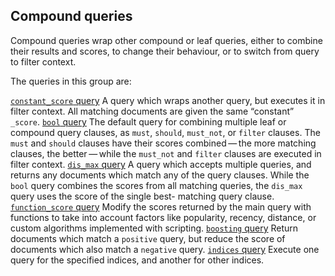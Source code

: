 ## Compound queries

Compound queries wrap other compound or leaf queries, either to combine their results and scores, to change their behaviour, or to switch from query to filter context.

The queries in this group are:

[`constant_score` query](query-dsl-constant-score-query.html "Constant Score Query")
     A query which wraps another query, but executes it in filter context. All matching documents are given the same “constant” `_score`. 
[`bool` query](query-dsl-bool-query.html "Bool Query")
     The default query for combining multiple leaf or compound query clauses, as `must`, `should`, `must_not`, or `filter` clauses. The `must` and `should` clauses have their scores combined — the more matching clauses, the better — while the `must_not` and `filter` clauses are executed in filter context. 
[`dis_max` query](query-dsl-dis-max-query.html "Dis Max Query")
     A query which accepts multiple queries, and returns any documents which match any of the query clauses. While the `bool` query combines the scores from all matching queries, the `dis_max` query uses the score of the single best- matching query clause. 
[`function_score` query](query-dsl-function-score-query.html "Function Score Query")
     Modify the scores returned by the main query with functions to take into account factors like popularity, recency, distance, or custom algorithms implemented with scripting. 
[`boosting` query](query-dsl-boosting-query.html "Boosting Query")
     Return documents which match a `positive` query, but reduce the score of documents which also match a `negative` query. 
[`indices` query](query-dsl-indices-query.html "Indices Query")
     Execute one query for the specified indices, and another for other indices. 
